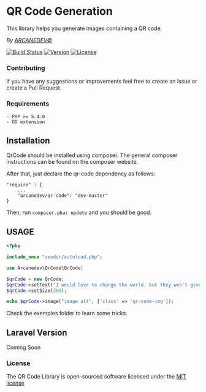 QR Code Generation
==============
This library helps you generate images containing a QR code.

*By [ARCANEDEV&copy;](http://www.arcanedev.net/)*

[![Build Status](http://img.shields.io/travis/arcanedev-maroc/QrCode.svg)](http://travis-ci.org/arcanedev-maroc/QrCode)
[![Version](http://img.shields.io/packagist/v/arcanedev/qr-code.svg)](https://packagist.org/packages/arcanedev/qr-code)
[![License](http://img.shields.io/packagist/l/arcanedev/qr-code.svg)](https://packagist.org/packages/arcanedev/qr-code)

### Contributing
If you have any suggestions or improvements feel free to create an issue or create a Pull Request.

### Requirements

    - PHP >= 5.4.0
    - GD extension
    
## Installation

QrCode should be installed using composer. The general composer instructions can be found on the composer website.

After that, just declare the qr-code dependency as follows:

    "require" : {
        ...
        "arcanedev/qr-code": "dev-master"
    }
    
Then, run `composer.phar update` and you should be good.

## USAGE

```php
<?php

include_once "vendor/autoload.php";

use Arcanedev\QrCode\QrCode;

$qrCode = new QrCode;
$qrCode->setText("I would love to change the world, but they won't give me the source code");
$qrCode->setSize(200);

echo $qrCode->image("image alt", ['class' => 'qr-code-img']);
```

Check the exemples folder to learn some tricks.

## Laravel Version

Coming Soon

### License

The QR Code Library is open-sourced software licensed under the [MIT license](http://opensource.org/licenses/MIT)